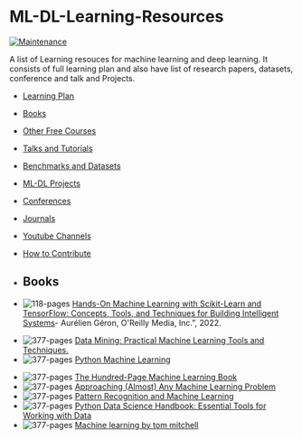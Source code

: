 # ML-DL-Learning-Resources
[![Maintenance](https://img.shields.io/badge/Maintained%3F-YES-green.svg)](https://github.com/shrutisaxena51)

A list of Learning resouces for machine learning and deep learning. It consists of full learning plan and also have list of research papers, datasets, conference and talk and Projects.

- [Learning Plan](#learningplan)
- [Books](#books)
- [Other Free Courses](#othercourses)
- [Talks and Tutorials](#talks-and-tutorials)
- [Benchmarks and Datasets](#benchmarks-and-datasets)
- [ML-DL Projects](#software)
- [Conferences](#conferences)
- [Journals](#journals)
- [Youtube Channels](#channels)
- [How to Contribute](#how-to-contribute)

- ## Books
- <img src="https://img.shields.io/badge/Book-green.svg" alt="118-pages" align="top"> [Hands-On Machine Learning with Scikit-Learn and TensorFlow: Concepts, Tools, and Techniques for Building Intelligent Systems](https://amzn.to/3iLFiRm)- Aurélien Géron,  O'Reilly Media, Inc.", 2022.
* <img src="https://img.shields.io/badge/Book-green.svg" alt="377-pages" align="top"> [Data Mining: Practical Machine Learning Tools and Techniques.](https://amzn.to/340LRLA)
* <img src="https://img.shields.io/badge/Book-green.svg" alt="377-pages" align="top"> [Python Machine Learning](https://amzn.to/3kP4A2M)
- <img src="https://img.shields.io/badge/Book-green.svg" alt="377-pages" align="top"> [The Hundred-Page Machine Learning Book](https://www.amzn.com/199957950X)
- <img src="https://img.shields.io/badge/Book-green.svg" alt="377-pages" align="top"> [Approaching (Almost) Any Machine Learning Problem](https://www.amzn.com/8269211508)
- <img src="https://img.shields.io/badge/Book-green.svg" alt="377-pages" align="top"> [Pattern Recognition and Machine Learning](https://www.amzn.com/0387310738)
- <img src="https://img.shields.io/badge/Book-green.svg" alt="377-pages" align="top"> [Python Data Science Handbook: Essential Tools for Working with Data](https://amzn.to/31Vno7J)
- <img src="https://img.shields.io/badge/Book-green.svg" alt="377-pages" align="top"> [Machine learning by tom mitchell](https://www.amazon.in/Machine-learning-by-tom-mitchell/dp/B07G5VM97M)
